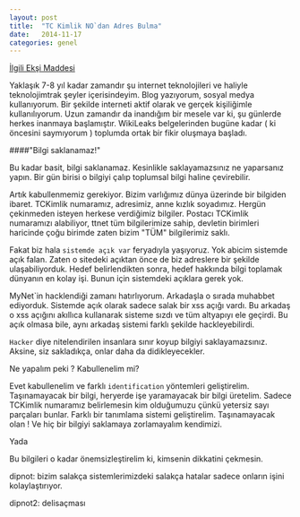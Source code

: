 ```yaml
---
layout: post
title:  "TC Kimlik NO`dan Adres Bulma"
date:   2014-11-17
categories: genel
---
```


[İlgili Ekşi Maddesi](https://eksisozluk.com/tc-kimlik-numarasindan-adres-bulmak--4603978?a=popular&p=8)

Yaklaşık 7-8 yıl kadar zamandır şu internet teknolojileri ve haliyle teknolojimtrak şeyler içerisindeyim. Blog yazıyorum, sosyal medya kullanıyorum. Bir şekilde interneti aktif olarak ve gerçek kişiliğimle kullanılıyorum. Uzun zamandır da inandığım bir mesele var ki, şu günlerde herkes inanmaya başlamıştır. WikiLeaks belgelerinden bugüne kadar ( ki öncesini saymıyorum ) toplumda ortak bir fikir oluşmaya başladı. 

####"Bilgi saklanamaz!"

Bu kadar basit, bilgi saklanamaz. Kesinlikle saklayamazsınız ne yaparsanız yapın. Bir gün birisi o bilgiyi çalıp toplumsal bilgi haline çevirebilir. 

Artık kabullenmemiz gerekiyor. Bizim varlığımız dünya üzerinde bir bilgiden ibaret. TCKimlik numaramız, adresimiz, anne kızlık soyadımız. Hergün çekinmeden isteyen herkese verdiğimiz bilgiler. Postacı TCKimlik numaramızı alabiliyor, ttnet tüm bilgilerimize sahip, devletin birimleri haricinde çoğu birimde zaten bizim "TÜM" bilgilerimiz saklı.

Fakat biz hala `sistemde açık var` feryadıyla yaşıyoruz. Yok abicim sistemde açık falan. Zaten o sitedeki açıktan önce de biz adreslere bir şekilde ulaşabiliyorduk. Hedef belirlendikten sonra, hedef hakkında bilgi toplamak dünyanın en kolay işi. Bunun için sistemdeki açıklara gerek yok.

MyNet`in hacklendiği zamanı hatırlıyorum. Arkadaşla o sırada muhabbet ediyorduk. Sistemde açık olarak sadece salak bir xss açığı vardı. Bu arkadaş o xss açığını akıllıca kullanarak sisteme sızdı ve tüm altyapıyı ele geçirdi. Bu açık olmasa bile, aynı arkadaş sistemi farklı şekilde hackleyebilirdi.

`Hacker` diye nitelendirilen insanlara sınır koyup bilgiyi saklayamazsınız. Aksine, siz sakladıkça, onlar daha da didikleyecekler. 

Ne yapalım peki ? Kabullenelim mi?

Evet kabullenelim ve farklı `identification` yöntemleri geliştirelim. Taşınamayacak bir bilgi, heryerde işe yaramayacak bir bilgi üretelim. Sadece TCKimlik numaramız belirlemesin kim olduğumuzu çünkü yetersiz sayı parçaları bunlar. Farklı bir tanımlama sistemi geliştirelim. Taşınamayacak olan ! Ve hiç bir bilgiyi saklamaya zorlamayalım kendimizi. 

Yada

Bu bilgileri o kadar önemsizleştirelim ki, kimsenin dikkatini çekmesin.

dipnot: bizim salakça sistemlerimizdeki salakça hatalar sadece onların işini kolaylaştırıyor. 

dipnot2: delisaçması